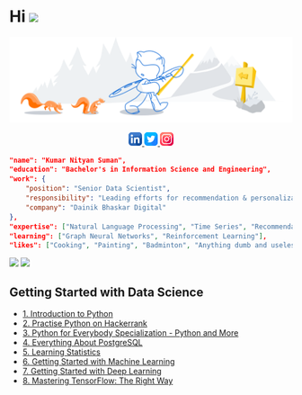 <h1>Hi <img src="https://media.giphy.com/media/hvRJCLFzcasrR4ia7z/giphy.gif" width="30px"></h1>

![nityan](media/github-header.svg)

<p align="center">
	<a href="https://www.linkedin.com/in/kumar-nityan-suman">
		<img alt="kumar nityan suman's LinkdeIN" src="media/linkedin.png" />
	</a>
	<a href="https://twitter.com/nityansuman">
		<img alt="kumar nityan suman's Twitter" src="media/twitter.png" />
	</a>
	<a href="https://www.instagram.com/drawingado">
		<img alt="kumar nityan suman's Instagram" src="media/instagram.png" />
	</a>
</p>

```json
"name": "Kumar Nityan Suman",
"education": "Bachelor's in Information Science and Engineering",
"work": {
	"position": "Senior Data Scientist",
	"responsibility": "Leading efforts for recommendation & personalization in Indian languages.",
	"company": "Dainik Bhaskar Digital"
},
"expertise": ["Natural Language Processing", "Time Series", "Recommendation Engine"],
"learning": ["Graph Neural Networks", "Reinforcement Learning"],
"likes": ["Cooking", "Painting", "Badminton", "Anything dumb and useless"]
```

<p float="center">
	<img src="https://github-readme-stats-git-master.akanz1.vercel.app/api?username=nityansuman&count_private=true&show_icons=true&hide_border=true&locale=en&custom_title=&title_color=142d70&icon_color=142d70&cache_seconds=60" width="450" />
	<img src="https://github-readme-stats-git-master.akanz1.vercel.app/api/top-langs/?username=nityansuman&layout=compact&hide_border=true&title_color=142d70" width="350"/>
</p>

## Getting Started with Data Science

- [1. Introduction to Python](https://www.w3schools.com/PYTHON/)
- [2. Practise Python on Hackerrank](https://www.hackerrank.com/domains/python?badge_type=python)
- [3. Python for Everybody Specialization - Python and More](https://www.coursera.org/specializations/python)
- [4. Everything About PostgreSQL](https://www.postgresqltutorial.com/)
- [5. Learning Statistics](https://www.youtube.com/watch?v=xxpc-HPKN28)
- [6. Getting Started with Machine Learning](https://www.coursera.org/learn/machine-learning)
- [7. Getting Started with Deep Learning](https://www.coursera.org/specializations/deep-learning)
- [8. Mastering TensorFlow: The Right Way](https://www.tensorflow.org/guide)
